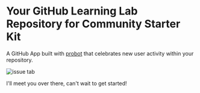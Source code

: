 # Your GitHub Learning Lab Repository for Community Starter Kit

A GitHub App built with [probot](https://github.com/probot/probot) that celebrates new user activity within your repository.

![issue tab](https://lab.github.com/public/images/issue_tab.png)

I'll meet you over there, can't wait to get started!
